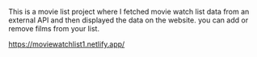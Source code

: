 This is a movie list project where I fetched movie watch list data from an external API and then displayed the data on the website. you can add or remove films from your list.                                                 
               
  https://moviewatchlist1.netlify.app/     
 
